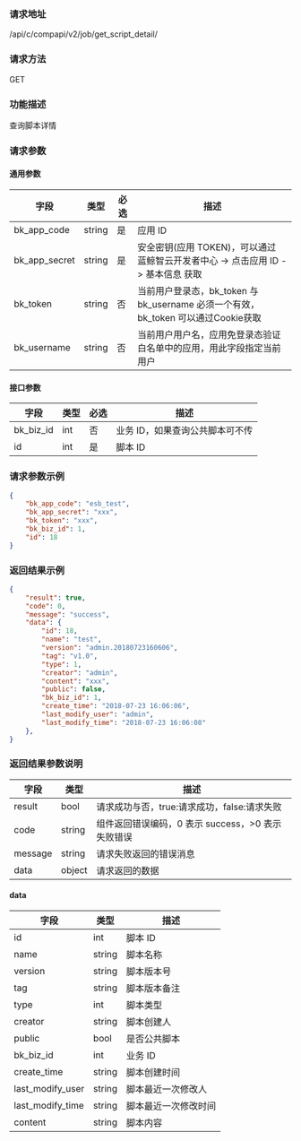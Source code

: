 ### 请求地址

/api/c/compapi/v2/job/get_script_detail/

### 请求方法

GET

### 功能描述

查询脚本详情

### 请求参数

#### 通用参数

| 字段 | 类型 | 必选 | 描述 |
|-----------|------------|--------|------------|
| bk_app_code | string | 是 | 应用 ID |
| bk_app_secret| string | 是 | 安全密钥(应用 TOKEN)，可以通过 蓝鲸智云开发者中心 -&gt; 点击应用 ID -&gt; 基本信息 获取 |
| bk_token | string | 否 | 当前用户登录态，bk_token 与 bk_username 必须一个有效，bk_token 可以通过Cookie获取 |
| bk_username | string | 否 | 当前用户用户名，应用免登录态验证白名单中的应用，用此字段指定当前用户 |

#### 接口参数

| 字段 | 类型 | 必选 | 描述 |
|----------------------|------------|--------|------------|
| bk_biz_id | int | 否 | 业务 ID，如果查询公共脚本可不传 |
| id | int | 是 | 脚本 ID |

### 请求参数示例

```json
{
    "bk_app_code": "esb_test",
    "bk_app_secret": "xxx",
    "bk_token": "xxx",
    "bk_biz_id": 1,
    "id": 18
}
```

### 返回结果示例

```json
{
    "result": true,
    "code": 0,
    "message": "success",
    "data": {
        "id": 18,
        "name": "test",
        "version": "admin.20180723160606",
        "tag": "v1.0",
        "type": 1,
        "creator": "admin",
        "content": "xxx",
        "public": false,
        "bk_biz_id": 1,
        "create_time": "2018-07-23 16:06:06",
        "last_modify_user": "admin",
        "last_modify_time": "2018-07-23 16:06:08"
    },
}
```

### 返回结果参数说明

| 字段 | 类型 | 描述 |
|-----------|-----------|-----------|
| result | bool | 请求成功与否，true:请求成功，false:请求失败 |
| code | string | 组件返回错误编码，0 表示 success，>0 表示失败错误 |
| message | string | 请求失败返回的错误消息 |
| data | object | 请求返回的数据 |


#### data

| 字段 | 类型 | 描述 |
|-----------|-----------|-----------|
| id | int | 脚本 ID |
| name | string | 脚本名称 |
| version | string | 脚本版本号 |
| tag | string | 脚本版本备注 |
| type | int | 脚本类型 |
| creator | string | 脚本创建人 |
| public | bool | 是否公共脚本 |
| bk_biz_id | int | 业务 ID |
| create_time | string | 脚本创建时间 |
| last_modify_user| string | 脚本最近一次修改人 |
| last_modify_time| string | 脚本最近一次修改时间 |
| content | string | 脚本内容 |
